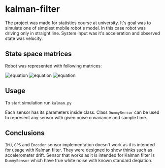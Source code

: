 # kalman-filter

The project was made for statistics course at university. It's goal was to simulate one of simplest
mobile robot's model. In this case robot was driving only in straight line. System input was it's acceleration
and observed state was velocity.

## State space matrices

Robot was represented with following matrices:

![equation](http://www.sciweavers.org/upload/Tex2Img_1591663436/render.png)
![equation](http://www.sciweavers.org/upload/Tex2Img_1591663496/render.png)
![equation](http://www.sciweavers.org/upload/Tex2Img_1591663511/render.png)

## Usage

To start simulation run `kalman.py`

Each sensor has its parameters inside class.
Class `DummySensor` can be used to represent any sensor with given noise covariance and sample time.

## Conclusions

`IMU`, `GPS` and `Encoder` sensor implementation doesn't work as it is intended for usage with Kalman filter.
They were designed to show thinks such as accelerometer drift. Sensor that works as it is intended for Kalman filter is `DummySensor` which have true white noise with known standard deqiation.
